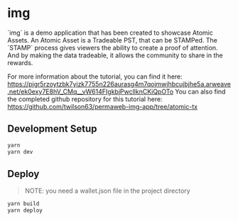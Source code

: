 # img

\`img\` is a demo application that has been created to showcase Atomic Assets. An Atomic Asset is
a Tradeable PST, that can be STAMPed. The \`STAMP\` process gives viewers the ability to create a proof of 
attention. And by making the data tradeable, it allows the community to share in the rewards.
 
For more information about the tutorial, you can find it here: https://pjgr5rzoytzbk7yizk7755n226aurasg4m7qojmwjhbcujbjhe5a.arweave.net/ek0exy7E8hV_CMq__vW614FIgkbjPwcllknCKiQpOTo
You can also find the completed github repository for this tutorial here: https://github.com/twilson63/permaweb-img-app/tree/atomic-tx


## Development Setup

```bash
yarn
yarn dev
```

## Deploy

> NOTE: you need a wallet.json file in the project directory

```bash
yarn build
yarn deploy
```

